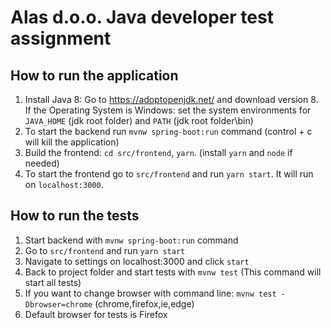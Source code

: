 # Alas d.o.o. Java developer test assignment

## How to run the application

1. Install Java 8: Go to https://adoptopenjdk.net/ and download version 8. If the Operating System is Windows: set the system environments for `JAVA_HOME` (jdk root folder) and `PATH` (jdk root folder\bin)
2. To start the backend run `mvnw spring-boot:run` command (control + c will kill the application)
3. Build the frontend: `cd src/frontend`, `yarn`. (install `yarn` and `node` if needed)
4. To start the frontend go to `src/frontend` and run `yarn start`. It will run on `localhost:3000`.

## How to run the tests
1. Start backend with `mvnw spring-boot:run` command
2. Go to `src/frontend` and run `yarn start`
3. Navigate to settings on localhost:3000 and click `start`
4. Back to project folder and start tests with `mvnw test` (This command will start all tests)
5. If you want to change browser with command line: `mvnw test -Dbrowser=chrome` (chrome,firefox,ie,edge)
6. Default browser for tests is Firefox
